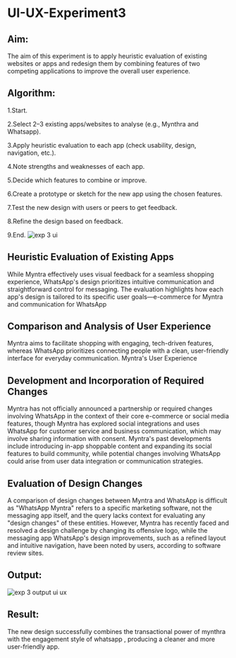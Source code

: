 # UI-UX-Experiment3

## Aim:
The aim of this experiment is to apply heuristic evaluation of existing websites or apps and redesign them by combining features of two competing applications to improve the overall user experience.
## Algorithm:
1.Start.

2.Select 2–3 existing apps/websites to analyse (e.g., Mynthra and Whatsapp).

3.Apply heuristic evaluation to each app (check usability, design, navigation, etc.).

4.Note strengths and weaknesses of each app.

5.Decide which features to combine or improve.

6.Create a prototype or sketch for the new app using the chosen features.

7.Test the new design with users or peers to get feedback.

8.Refine the design based on feedback.

9.End.
![exp 3 ui](https://github.com/user-attachments/assets/a58bff39-070a-4bda-8b48-e8f4506ffe3f)

## Heuristic Evaluation of Existing Apps
While Myntra effectively uses visual feedback for a seamless shopping experience, WhatsApp's design prioritizes intuitive communication and straightforward control for messaging. The evaluation highlights how each app's design is tailored to its specific user goals—e-commerce for Myntra and communication for WhatsApp

## Comparison and Analysis of User Experience
Myntra aims to facilitate shopping with engaging, tech-driven features, whereas WhatsApp prioritizes connecting people with a clean, user-friendly interface for everyday communication.
Myntra's User Experience

## Development and Incorporation of Required Changes
Myntra has not officially announced a partnership or required changes involving WhatsApp in the context of their core e-commerce or social media features, though Myntra has explored social integrations and uses WhatsApp for customer service and business communication, which may involve sharing information with consent. Myntra's past developments include introducing in-app shoppable content and expanding its social features to build community, while potential changes involving WhatsApp could arise from user data integration or communication strategies.

## Evaluation of Design Changes
A comparison of design changes between Myntra and WhatsApp is difficult as "WhatsApp Myntra" refers to a specific marketing software, not the messaging app itself, and the query lacks context for evaluating any "design changes" of these entities. However, Myntra has recently faced and resolved a design challenge by changing its offensive logo, while the messaging app WhatsApp's design improvements, such as a refined layout and intuitive navigation, have been noted by users, according to software review sites.
## Output:
![exp 3 output ui ux](https://github.com/user-attachments/assets/598e92bf-cef2-4824-9a33-25557604e26b)

## Result:
The new design successfully combines the transactional power of mynthra with the engagement style of whatsapp , producing a cleaner and more user-friendly app.
